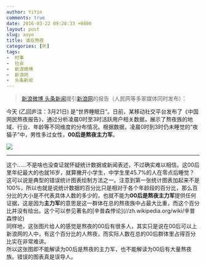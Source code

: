 ```yaml
---
author: YiYin
comments: true
date: 2016-03-22 09:28:33 +0800
layout: post
slug: aoye
title: 谁在熬夜
categories: [听]
tags:
-  时事
-  社会
-  新浪微博
-  新浪网
-  头条新闻
---
```

<div class="quote"> <blockquote>
    	<a href="http://weibo.com/1618051664/DnirLw8j6?ref=collection&type=comment#_rnd1458609173747">新浪微博 头条新闻</a>援引<a href="http://news.sina.com.cn/c/nd/2016-03-21/doc-ifxqnskh1061726.shtml">新浪网</a>的报告（人民网等多家媒体同时发布）：  
    </blockquote>
</div>

今天 (乙回庐注：3月21日) 是“世界睡眠日”。日前，某移动社交平台发布了《中国网民熬夜报告》，通过分析凌晨0时至3时活跃用户相关数据，展示了熬夜族的地域、行业、年龄等不同维度的分布情况。根据数据，凌晨0时到3时仍未睡觉的“夜猫子”中，男性多过女性，**00后是熬夜主力军**。

![](http://n.sinaimg.cn/news/transform/20160321/jyZc-fxqnskh1063517.jpg)


<hr/>
<div class="commentsonquote">
<div class="yiyin">这个……不是啥也没查证就怀疑统计数据或新闻表述，不过确实难以相信。这00后里年纪最大的也就16岁，就算撇开小学生，中学生里45.7%的人在零点后睡觉？
</div>
<div class="yizi">这可以说是典型的错误统计图表绘制方法之一。注意到第一张统计图表加起来不是100%，所以也就是说统计数据的百分比只是相对于各个年龄段的百分比，那么百分比的大小是不代表具体人数的多少的，也就不能为<strong>00后是熬夜主力军</strong>提供任何证据，这是因为<strong>主力军</strong>的意思是这一群体在总的熬夜族中占最大比重，而这个百分比并没有给出。这个可以参见著名的[辛普森悖论](//zh.wikipedia.org/wiki/辛普森悖论)<br/>
同样地，这张图片给人的感觉是熬夜的00后有很多人，其实只是说在00后可以上新浪网的人中，有这个百分比的人熬夜，而实际人数在总的00后群体里占得百分比实在非常难讲。<br/>
所以这张图即不能解读为00后是熬夜的主力军，也不能解读为00后有大量熬夜族。错误的图表真是误导人。
</div>
</div>


